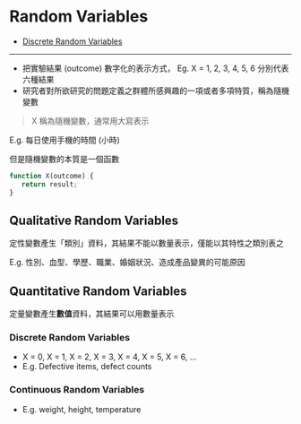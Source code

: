 # Random Variables

- [Discrete Random Variables](#discrete-random-variables)

---

- 把實驗結果 (outcome) 數字化的表示方式， Eg. X = 1, 2, 3, 4, 5, 6 分別代表六種結果
- 研究者對所欲研究的問題定義之群體所感興趣的一項或者多項特質，稱為隨機變數

> X 稱為隨機變數，通常用大寫表示

E.g. 每日使用手機的時間 (小時)
 
但是隨機變數的本質是一個函數

 ```typescript
 function X(outcome) {
    return result;
 } 
 ```

## Qualitative Random Variables

定性變數產生「類別」資料，其結果不能以數量表示，僅能以其特性之類別表之

E.g. 性別、血型、學歷、職業、婚姻狀況、造成產品變異的可能原因

## Quantitative Random Variables

定量變數產生**數值**資料，其結果可以用數量表示

### Discrete Random Variables

- X = 0, X = 1, X = 2, X = 3, X = 4, X = 5, X = 6, ...
- E.g. Defective items, defect counts

### Continuous Random Variables

- E.g. weight, height, temperature

